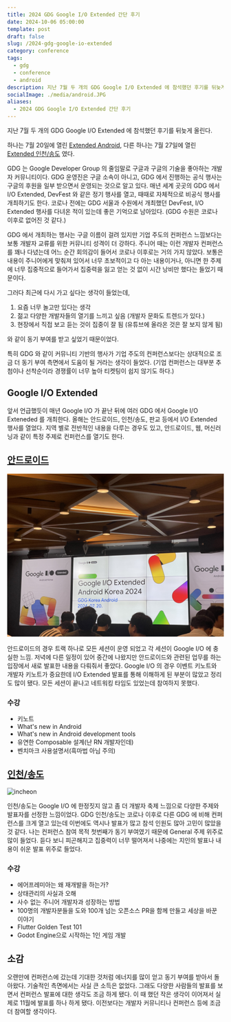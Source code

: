 ```yaml
---
title: 2024 GDG Google I/O Extended 간단 후기
date: 2024-10-06 05:00:00
template: post
draft: false
slug: /2024-gdg-google-io-extended
category: conference
tags:
  - gdg
  - conference
  - android
description: 지난 7월 두 개의 GDG Google I/O Extended 에 참석했던 후기를 뒤늦게 올린다.
socialImage: ./media/android.JPG
aliases:
  - 2024 GDG Google I/O Extended 간단 후기
---
```


지난 7월 두 개의 GDG Google I/O Extended 에 참석했던 후기를 뒤늦게 올린다.

하나는 7월 20일에 열린 [Extended Android](https://festa.io/events/5509), 다른 하나는 7월 27일에 열린 [Extended 인천/송도](https://festa.io/events/5477) 였다.

GDG 는 Google Developer Group 의 줄임말로 구글과 구글의 기술을 좋아하는 개발자 커뮤니티이다. GDG 운영진은 구글 소속이 아니고, GDG 에서 진행하는 공식 행사는 구글의 후원을 일부 받으면서 운영되는 것으로 알고 있다. 매년 세계 곳곳의 GDG 에서 I/O Extended, DevFest 와 같은 정기 행사를 열고, 때때로 자체적으로 비공식 행사를 개최하기도 한다. 코로나 전에는 GDG 서울과 수원에서 개최했던 DevFest, I/O Extended 행사를 다녀온 적이 있는데 좋은 기억으로 남아있다. (GDG 수원은 코로나 이후로 없어진 것 같다.)

GDG 에서 개최하는 행사는 구글 이름이 걸려 있지만 기업 주도의 컨퍼런스 느낌보다는 보통 개발자 교류를 위한 커뮤니티 성격이 더 강하다. 주니어 때는 이런 개발자 컨퍼런스를 꽤나 다녔는데 어느 순간 회의감이 들어서 코로나 이후로는 거의 가지 않았다. 보통은 내용이 주니어에게 맞춰져 있어서 너무 초보적이고 다 아는 내용이거나, 아니면 한 주제에 너무 집중적으로 들어가서 집중력을 잃고 얻는 것 없이 시간 낭비만 했다는 들었기 때문이다.

그러다 최근에 다시 가고 싶다는 생각이 들었는데,

1. 요즘 너무 놀고만 있다는 생각
2. 젊고 다양한 개발자들의 열기를 느끼고 싶음 (개발자 문화도 트렌드가 있다.)
3. 현장에서 직접 보고 듣는 것이 집중이 잘 됨 (유튜브에 올라온 것은 잘 보지 않게 됨)

와 같이 동기 부여를 받고 싶었기 때문이었다.

특히 GDG 와 같이 커뮤니티 기반의 행사가 기업 주도의 컨퍼런스보다는 상대적으로 조금 더 동기 부여 측면에서 도움이 될 거라는 생각이 들었다. (기업 컨퍼런스는 대부분 추첨이나 선착순이라 경쟁률이 너무 높아 티켓팅이 쉽지 않기도 하다.)

## Google I/O Extended

앞서 언급했듯이 매년 Google I/O 가 끝난 뒤에 여러 GDG 에서 Google I/O Exteneded 를 개최한다. 올해는 안드로이드, 인천/송도, 판교 등에서 I/O Extended 행사를 열었다. 지역 별로 전반적인 내용을 다루는 경우도 있고, 안드로이드, 웹, 머신러닝과 같이 특정 주제로 컨퍼런스를 열기도 한다.

## [안드로이드](https://festa.io/events/5509)

![android](media/android.JPG)

안드로이드의 경우 트랙 하나로 모든 세션이 운영 되었고 각 세션이 Google I/O 에 충실한 느낌. 저녁에 다른 일정이 있어 중간에 나왔지만 안드로이드와 관련된 업무를 하는 입장에서 새로 발표한 내용을 다뤄줘서 좋았다. Google I/O 의 경우 이벤트 키노트와 개발자 키노트가 중요한데 I/O Extended 발표를 통해 이해하게 된 부분이 많았고 정리도 많이 됐다. 모든 세션이 끝나고 네트워킹 타임도 있었는데 참여하지 못했다.

### 수강

- 키노트
- What's new in Android
- What's new in Android development tools
- 유연한 Composable 설계(난 RN 개발자인데)
- 벤치마크 사용설명서(흑마법 아님 주의)

## [인천/송도](https://festa.io/events/5477)

![incheon](media/incheon.JPG)

인천/송도는 Google I/O 에 한정짓지 않고 좀 더 개발자 축제 느낌으로 다양한 주제와 발표자를 선정한 느낌이었다. GDG 인천/송도는 코로나 이후로 다른 GDG 에 비해 컨퍼런스를 크게 열고 있는데 이번에도 역시나 발표가 많고 참석 인원도 많아 고민이 많았을 것 같다. 나는 컨퍼런스 참여 목적 첫번째가 동기 부여였기 때문에 General 주제 위주로 많이 들었다. 듣다 보니 피곤해지고 집중력이 너무 떨어져서 나중에는 지인의 발표나 내용이 쉬운 발표 위주로 들었다.

### 수강

- 에어프레미아는 왜 재개발을 하는가?
- 상태관리의 사실과 오해
- 사수 없는 주니어 개발자과 성장하는 방법
- 100명의 개발자분들을 도와 100개 넘는 오픈소스 PR을 함께 만들고 세상을 바꾼 이야기
- Flutter Golden Test 101
- Godot Engine으로 시작하는 1인 게임 개발

## 소감

오랜만에 컨퍼런스에 갔는데 기대한 것처럼 에너지를 많이 얻고 동기 부여를 받아서 돌아왔다. 기술적인 측면에서는 사실 큰 소득은 없었다. 그래도 다양한 사람들의 발표를 보면서 컨퍼런스 발표에 대한 생각도 조금 하게 됐다. 이 때 했던 작은 생각이 이어져서 실제로 11월에 발표를 하나 하게 됐다. 이전보다는 개발자 커뮤니티나 컨퍼런스 등에 조금 더 참여할 생각이다.
